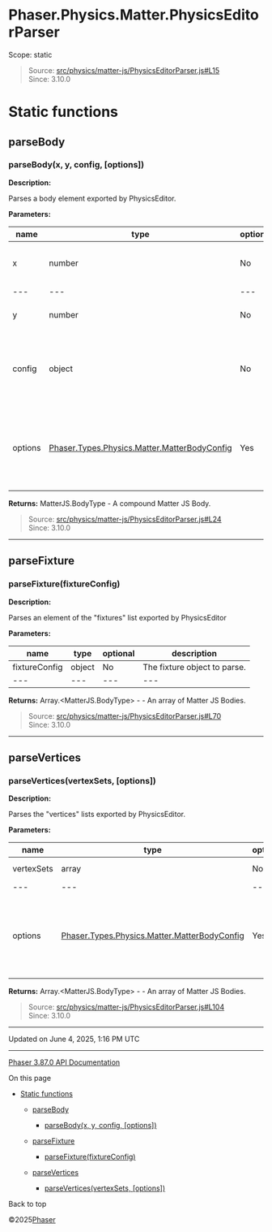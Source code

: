 # Phaser.Physics.Matter.PhysicsEditorParser

Scope:
static

> Source: [src/physics/matter-js/PhysicsEditorParser.js#L15](https://github.com/phaserjs/phaser/blob/v3.87.0/src/physics/matter-js/PhysicsEditorParser.js#L15)  
> Since: 3.10.0

# Static functions

## parseBody

### <static> parseBody(x, y, config, [options])

**Description:**

Parses a body element exported by PhysicsEditor.

**Parameters:**

| name | type | optional | description |
| --- | --- | --- | --- |
| x | number | No | The horizontal world location of the body. |
| --- | --- | --- | --- |
| y | number | No | The vertical world location of the body. |
| config | object | No | The body configuration and fixture (child body) definitions, as exported by PhysicsEditor. |
| options | [Phaser.Types.Physics.Matter.MatterBodyConfig](../typedef/types-physics-matter.md) | Yes | An optional Body configuration object that is used to set initial Body properties on creation. |

**Returns:** MatterJS.BodyType - A compound Matter JS Body.

> Source: [src/physics/matter-js/PhysicsEditorParser.js#L24](https://github.com/phaserjs/phaser/blob/v3.87.0/src/physics/matter-js/PhysicsEditorParser.js#L24)  
> Since: 3.10.0

---

## parseFixture

### <static> parseFixture(fixtureConfig)

**Description:**

Parses an element of the "fixtures" list exported by PhysicsEditor

**Parameters:**

| name | type | optional | description |
| --- | --- | --- | --- |
| fixtureConfig | object | No | The fixture object to parse. |
| --- | --- | --- | --- |

**Returns:** Array.<MatterJS.BodyType> - - An array of Matter JS Bodies.

> Source: [src/physics/matter-js/PhysicsEditorParser.js#L70](https://github.com/phaserjs/phaser/blob/v3.87.0/src/physics/matter-js/PhysicsEditorParser.js#L70)  
> Since: 3.10.0

---

## parseVertices

### <static> parseVertices(vertexSets, [options])

**Description:**

Parses the "vertices" lists exported by PhysicsEditor.

**Parameters:**

| name | type | optional | description |
| --- | --- | --- | --- |
| vertexSets | array | No | The vertex lists to parse. |
| --- | --- | --- | --- |
| options | [Phaser.Types.Physics.Matter.MatterBodyConfig](../typedef/types-physics-matter.md) | Yes | An optional Body configuration object that is used to set initial Body properties on creation. |

**Returns:** Array.<MatterJS.BodyType> - - An array of Matter JS Bodies.

> Source: [src/physics/matter-js/PhysicsEditorParser.js#L104](https://github.com/phaserjs/phaser/blob/v3.87.0/src/physics/matter-js/PhysicsEditorParser.js#L104)  
> Since: 3.10.0

---

Updated on June 4, 2025, 1:16 PM UTC

---

[Phaser 3.87.0 API Documentation](../../index.md)

On this page

* [Static functions](#static-functions)

  + [parseBody](#parsebody)

    - [<static> parseBody(x, y, config, [options])](#static-parsebodyx-y-config-options)
  + [parseFixture](#parsefixture)

    - [<static> parseFixture(fixtureConfig)](#static-parsefixturefixtureconfig)
  + [parseVertices](#parsevertices)

    - [<static> parseVertices(vertexSets, [options])](#static-parseverticesvertexsets-options)

Back to top

©2025[Phaser](https://docs.phaser.io)